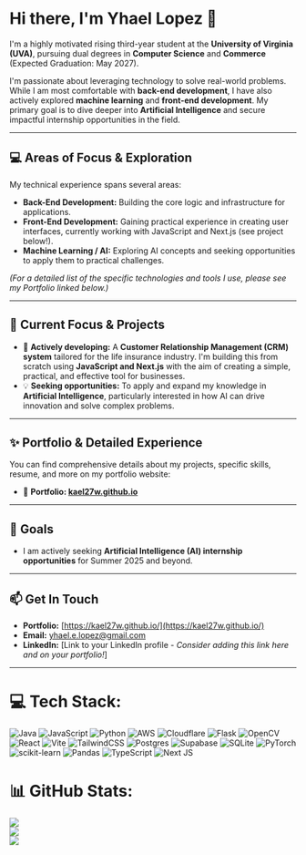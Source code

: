 # Hi there, I'm Yhael Lopez 👋

I'm a highly motivated rising third-year student at the **University of Virginia (UVA)**, pursuing dual degrees in **Computer Science** and **Commerce** (Expected Graduation: May 2027).

I'm passionate about leveraging technology to solve real-world problems. While I am most comfortable with **back-end development**, I have also actively explored **machine learning** and **front-end development**. My primary goal is to dive deeper into **Artificial Intelligence** and secure impactful internship opportunities in the field.

---

## 💻 Areas of Focus & Exploration

My technical experience spans several areas:

* **Back-End Development:** Building the core logic and infrastructure for applications.
* **Front-End Development:** Gaining practical experience in creating user interfaces, currently working with JavaScript and Next.js (see project below!).
* **Machine Learning / AI:** Exploring AI concepts and seeking opportunities to apply them to practical challenges.

_(For a detailed list of the specific technologies and tools I use, please see my Portfolio linked below.)_

---

## 🌱 Current Focus & Projects

* 🚀 **Actively developing:** A **Customer Relationship Management (CRM) system** tailored for the life insurance industry. I'm building this from scratch using **JavaScript and Next.js** with the aim of creating a simple, practical, and effective tool for businesses.
* 💡 **Seeking opportunities:** To apply and expand my knowledge in **Artificial Intelligence**, particularly interested in how AI can drive innovation and solve complex problems.

---

## ✨ Portfolio & Detailed Experience

You can find comprehensive details about my projects, specific skills, resume, and more on my portfolio website:

* 🔗 **Portfolio: [kael27w.github.io](https://kael27w.github.io/)**

---

## 🚀 Goals

* I am actively seeking **Artificial Intelligence (AI) internship opportunities** for Summer 2025 and beyond.

---

## 📫 Get In Touch

* **Portfolio:** [https://kael27w.github.io/](https://kael27w.github.io/)
* **Email:** [yhael.e.lopez@gmail.com](mailto:yhael.e.lopez@gmail.com)
* **LinkedIn:** [Link to your LinkedIn profile - *Consider adding this link here and on your portfolio!*]

---


# 💻 Tech Stack:
![Java](https://img.shields.io/badge/java-%23ED8B00.svg?style=for-the-badge&logo=openjdk&logoColor=white) ![JavaScript](https://img.shields.io/badge/javascript-%23323330.svg?style=for-the-badge&logo=javascript&logoColor=%23F7DF1E) ![Python](https://img.shields.io/badge/python-3670A0?style=for-the-badge&logo=python&logoColor=ffdd54) ![AWS](https://img.shields.io/badge/AWS-%23FF9900.svg?style=for-the-badge&logo=amazon-aws&logoColor=white) ![Cloudflare](https://img.shields.io/badge/Cloudflare-F38020?style=for-the-badge&logo=Cloudflare&logoColor=white) ![Flask](https://img.shields.io/badge/flask-%23000.svg?style=for-the-badge&logo=flask&logoColor=white) ![OpenCV](https://img.shields.io/badge/opencv-%23white.svg?style=for-the-badge&logo=opencv&logoColor=white) ![React](https://img.shields.io/badge/react-%2320232a.svg?style=for-the-badge&logo=react&logoColor=%2361DAFB) ![Vite](https://img.shields.io/badge/vite-%23646CFF.svg?style=for-the-badge&logo=vite&logoColor=white) ![TailwindCSS](https://img.shields.io/badge/tailwindcss-%2338B2AC.svg?style=for-the-badge&logo=tailwind-css&logoColor=white) ![Postgres](https://img.shields.io/badge/postgres-%23316192.svg?style=for-the-badge&logo=postgresql&logoColor=white) ![Supabase](https://img.shields.io/badge/Supabase-3ECF8E?style=for-the-badge&logo=supabase&logoColor=white) ![SQLite](https://img.shields.io/badge/sqlite-%2307405e.svg?style=for-the-badge&logo=sqlite&logoColor=white) ![PyTorch](https://img.shields.io/badge/PyTorch-%23EE4C2C.svg?style=for-the-badge&logo=PyTorch&logoColor=white) ![scikit-learn](https://img.shields.io/badge/scikit--learn-%23F7931E.svg?style=for-the-badge&logo=scikit-learn&logoColor=white) ![Pandas](https://img.shields.io/badge/pandas-%23150458.svg?style=for-the-badge&logo=pandas&logoColor=white) ![TypeScript](https://img.shields.io/badge/typescript-%23007ACC.svg?style=for-the-badge&logo=typescript&logoColor=white) ![Next JS](https://img.shields.io/badge/Next-black?style=for-the-badge&logo=next.js&logoColor=white)
# 📊 GitHub Stats:
![](https://github-readme-stats.vercel.app/api?username=kael27w&theme=blue_navy&hide_border=false&include_all_commits=false&count_private=false)<br/>
![](https://nirzak-streak-stats.vercel.app/?user=kael27w&theme=blue_navy&hide_border=false)<br/>
![](https://github-readme-stats.vercel.app/api/top-langs/?username=kael27w&theme=blue_navy&hide_border=false&include_all_commits=false&count_private=false&layout=compact)

<!-- Proudly created with GPRM ( https://gprm.itsvg.in ) -->

